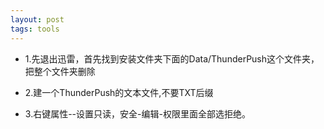 ```yaml
---
layout: post
tags: tools
---
```


- 1.先退出迅雷，首先找到安装文件夹下面的Data/ThunderPush这个文件夹，把整个文件夹删除

- 2.建一个ThunderPush的文本文件,不要TXT后缀

- 3.右键属性--设置只读，安全-编辑-权限里面全部选拒绝。
